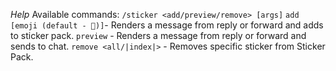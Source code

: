 *Help*
Available commands: `/sticker <add/preview/remove> [args]`
`add [emoji (default - 🤔)]`- Renders a message from reply or forward and adds to sticker pack.
`preview` - Renders a message from reply or forward and sends to chat.
`remove <all/|index|>` - Removes specific sticker from Sticker Pack.